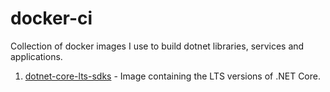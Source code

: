# docker-ci

Collection of docker images I use to build dotnet libraries, services and applications.

1. [dotnet-core-lts-sdks](dotnet-core-lts-sdks) - Image containing the LTS
   versions of .NET Core.
